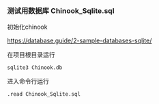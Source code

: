 ### 测试用数据库 Chinook_Sqlite.sql

初始化chinook

https://database.guide/2-sample-databases-sqlite/

在项目根目录运行 

`sqlite3 Chinook.db`

进入命令行运行

`.read Chinook_Sqlite.sql`

